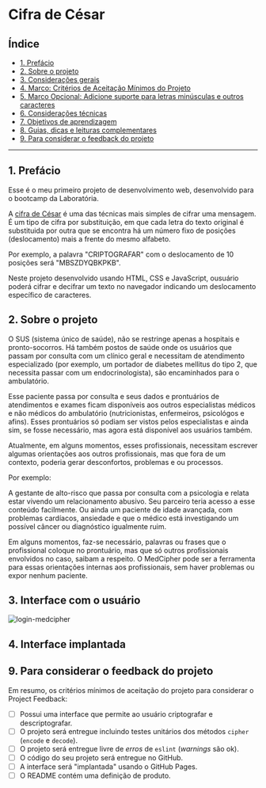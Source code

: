 # Cifra de César

## Índice

* [1. Prefácio](#1-prefácio)
* [2. Sobre o projeto](#2-resumo-do-projeto)
* [3. Considerações gerais](#3-considerações-gerais)
* [4. Marco: Critérios de Aceitação Mínimos do Projeto](#5-marco-critérios-de-aceitação-mínimos-do-projeto)
* [5. Marco Opcional: Adicione suporte para letras minúsculas e outros caracteres](#5-marco-opcional-adicione-suporte-para-letras-minúsculas-e-outros-caracteres)
* [6. Considerações técnicas](#6-considerações-técnicas)
* [7. Objetivos de aprendizagem](#7-objetivos-de-aprendizagem)
* [8. Guias, dicas e leituras complementares](#8-guias-dicas-e-leituras-complementares)
* [9. Para considerar o feedback do projeto](#9-para-considerar-o-feedback-do-projeto)

***

## 1. Prefácio

Esse é o meu primeiro projeto de desenvolvimento web, desenvolvido para o bootcamp da Laboratória. 

A [cifra de César](https://pt.wikipedia.org/wiki/Cifra_de_C%C3%A9sar) é uma das técnicas mais simples de cifrar uma mensagem. É um tipo de cifra por substituição, em que cada letra do texto original é substituida por outra que se encontra há um número fixo de posições (deslocamento) mais a frente do mesmo alfabeto.

Por exemplo, a palavra "CRIPTOGRAFAR" com o deslocamento de 10 posições será "MBSZDYQBKPKB".

Neste projeto desenvolvido usando HTML, CSS e JavaScript, ousuário poderá cifrar e decifrar um texto no navegador indicando um deslocamento específico de caracteres. 

## 2. Sobre o projeto

O SUS (sistema único de saúde), não se restringe apenas a hospitais e pronto-socorros. Há também postos de saúde onde os usuários que passam por consulta com um clínico geral e necessitam de atendimento especializado (por exemplo, um portador de diabetes mellitus do tipo 2, que necessita passar com um endocrinologista), são encaminhados para o ambulatório.

Esse paciente passa por consulta e seus dados e prontuários de atendimentos e exames ficam disponíveis aos outros especialistas médicos e não médicos do ambulatório (nutricionistas, enfermeiros, psicológos e afins). Esses prontuários só podiam ser vistos pelos especialistas e ainda sim, se fosse necessário, mas agora está disponível aos usuários também. 

Atualmente, em alguns momentos, esses profissionais, necessitam escrever algumas orientações aos outros profissionais, mas que fora de um contexto, poderia gerar desconfortos, problemas e ou processos.

Por exemplo:

A gestante de alto-risco que passa por consulta com a psicologia e relata estar vivendo um relacionamento abusivo. Seu parceiro teria acesso a esse conteúdo facilmente. Ou ainda um paciente de idade avançada, com problemas cardíacos, ansiedade e que o médico está investigando um possível câncer ou diagnóstico igualmente ruim.

Em alguns momentos, faz-se necessário, palavras ou frases que o profissional coloque no prontuário, mas que só outros profissionais envolvidos no caso, saibam a respeito. O MedCipher pode ser a ferramenta para essas orientações internas aos profissionais, sem haver problemas ou expor nenhum paciente.

## 3. Interface com o usuário

![login-medcipher](https://user-images.githubusercontent.com/122536567/217109392-f366829e-9d85-419f-9f4b-8c14626df06d.png)







## 4. Interface implantada





## 9. Para considerar o feedback do projeto

Em resumo, os critérios mínimos de aceitação do projeto para considerar o
Project Feedback:

* [ ] Possui uma interface que permite ao usuário criptografar e
  descriptografar.
* [ ] O projeto será entregue incluindo testes unitários dos métodos `cipher`
  (`encode` e `decode`).
* [ ] O projeto será entregue livre de _erros_ de `eslint` (_warnings_ são ok).
* [ ] O código do seu projeto será entregue no GitHub.
* [ ] A interface será "implantada" usando o GitHub Pages.
* [ ] O README contém uma definição de produto.

